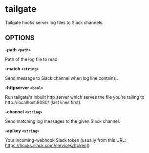 # tailgate

Tailgate hooks server log files to Slack channels.

## OPTIONS

  **-path `<path>`**
  
  Path of the log file to read.
  
  **-match `<string>`**
  
  Send message to Slack channel when log line contains <string>.
  
  **-httpserver `<bool>`**
  
  Run tailgate's inbuilt http server which serves the file you're tailing to http://localhost:8080/ (last lines first).

  **-channel `<string>`**
  
  Send matching log messages to the given Slack channel.

  **-apikey `<string>`**

  Your incoming-webhook Slack token (usually from this URL: https://hooks.slack.com/services/[token])
